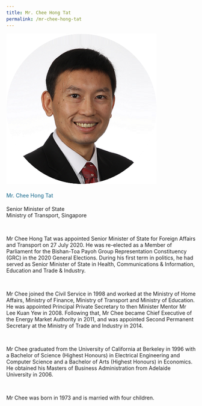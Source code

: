 ```yaml
---
title: Mr. Chee Hong Tat
permalink: /mr-chee-hong-tat
---
```

<div class="row">
            <div class="col is-3">
              <img src="images/speakers/CheeHongTat.png">
            </div>
            <div class="col is-9 speaker-details">
              <h4>Mr. Chee Hong Tat</h4>
<p>Senior Minister of State<br>
Ministry of Transport, Singapore</p><br>
<p>Mr Chee Hong Tat was appointed Senior Minister of State for Foreign Affairs and Transport on 27 July 2020. He was re-elected as a Member of Parliament for the Bishan-Toa Payoh Group Representation Constituency (GRC) in the 2020 General Elections. During his first term in politics, he had served as Senior Minister of State in Health, Communications & Information, Education and Trade & Industry.</p><br>
<p>
Mr Chee joined the Civil Service in 1998 and worked at the Ministry of Home Affairs, Ministry of Finance, Ministry of Transport and Ministry of Education. He was appointed Principal Private Secretary to then Minister Mentor Mr Lee Kuan Yew in 2008. Following that, Mr Chee became Chief Executive of the Energy Market Authority in 2011, and was appointed Second Permanent Secretary at the Ministry of Trade and Industry in 2014.</p><br>
<p>
Mr Chee graduated from the University of California at Berkeley in 1996 with a Bachelor of Science (Highest Honours) in Electrical Engineering and Computer Science and a Bachelor of Arts (Highest Honours) in Economics. He obtained his Masters of Business Administration from Adelaide University in 2006.</p><br>
<p>
Mr Chee was born in 1973 and is married with four children.</p>
            </div>
          </div> 
					
<style type="text/css"> 
    .is-left{
      text-align: left;
    }
    h4{
      font-weight: 500; 
      color: #337B9A !important;
    }
     .speaker-details p { text-align: justified; }
  </style>